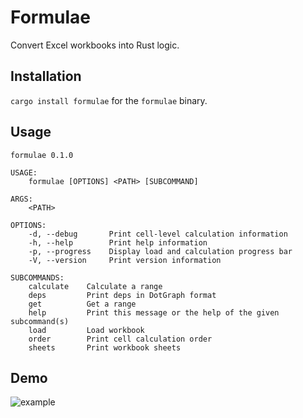 # Formulae

Convert Excel workbooks into Rust logic. 

## Installation

`cargo install formulae` for the `formulae` binary.

## Usage

```
formulae 0.1.0

USAGE:
    formulae [OPTIONS] <PATH> [SUBCOMMAND]

ARGS:
    <PATH>    

OPTIONS:
    -d, --debug       Print cell-level calculation information
    -h, --help        Print help information
    -p, --progress    Display load and calculation progress bar
    -V, --version     Print version information

SUBCOMMANDS:
    calculate    Calculate a range
    deps         Print deps in DotGraph format
    get          Get a range
    help         Print this message or the help of the given subcommand(s)
    load         Load workbook
    order        Print cell calculation order
    sheets       Print workbook sheets
```

## Demo

![example](https://user-images.githubusercontent.com/30030731/196530970-3d3d2e12-049c-406e-abbb-a8b98532f542.gif)
